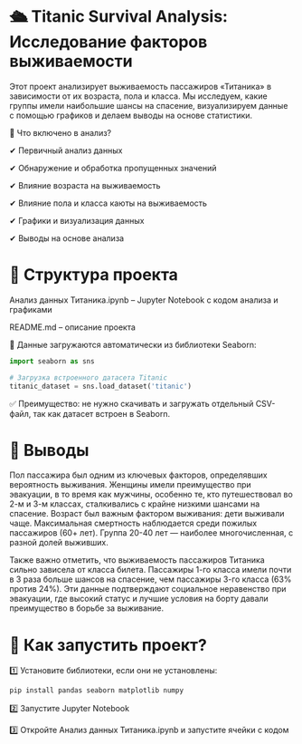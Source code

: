 # 🛳 Titanic Survival Analysis: Исследование факторов выживаемости
Этот проект анализирует выживаемость пассажиров «Титаника» в зависимости от их возраста, пола и класса. Мы исследуем, какие группы имели наибольшие шансы на спасение, визуализируем данные с помощью графиков и делаем выводы на основе статистики.

📌 Что включено в анализ?

✔ Первичный анализ данных

✔ Обнаружение и обработка пропущенных значений

✔ Влияние возраста на выживаемость

✔ Влияние пола и класса каюты на выживаемость

✔ Графики и визуализация данных

✔ Выводы на основе анализа

# 📂 Структура проекта
Анализ данных Титаника.ipynb – Jupyter Notebook с кодом анализа и графиками

README.md – описание проекта

📌 Данные загружаются автоматически из библиотеки Seaborn:

```python
import seaborn as sns

# Загрузка встроенного датасета Titanic
titanic_dataset = sns.load_dataset('titanic')
``` 

✅ Преимущество: не нужно скачивать и загружать отдельный CSV-файл, так как датасет встроен в Seaborn.

# 📌 Выводы
Пол пассажира был одним из ключевых факторов, определявших вероятность выживания. Женщины имели преимущество при эвакуации, в то время как мужчины, особенно те, кто путешествовал во 2-м и 3-м классах, сталкивались с крайне низкими шансами на спасение. Возраст был важным фактором выживания: дети выживали чаще. Максимальная смертность наблюдается среди пожилых пассажиров (60+ лет). Группа 20-40 лет — наиболее многочисленная, с разной долей выживших.

Также важно отметить, что выживаемость пассажиров Титаника сильно зависела от класса билета. Пассажиры 1-го класса имели почти в 3 раза больше шансов на спасение, чем пассажиры 3-го класса (63% против 24%). Эти данные подтверждают социальное неравенство при эвакуации, где высокий статус и лучшие условия на борту давали преимущество в борьбе за выживание.

# 🚀 Как запустить проект?

1️⃣ Установите библиотеки, если они не установлены:

```python
pip install pandas seaborn matplotlib numpy
```
2️⃣ Запустите Jupyter Notebook

3️⃣ Откройте Анализ данных Титаника.ipynb и запустите ячейки с кодом


